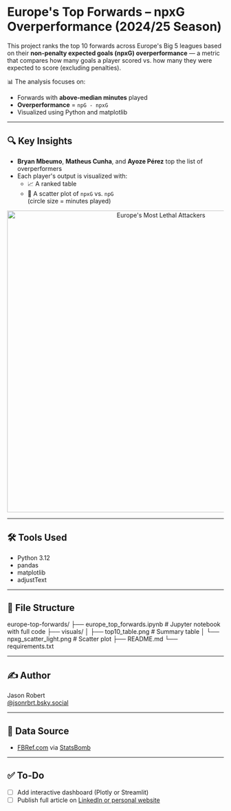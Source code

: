 # Europe's Top Forwards – npxG Overperformance (2024/25 Season)

This project ranks the top 10 forwards across Europe's Big 5 leagues based on their **non-penalty expected goals (npxG) overperformance** — a metric that compares how many goals a player scored vs. how many they were expected to score (excluding penalties).

📊 The analysis focuses on:
- Forwards with **above-median minutes** played
- **Overperformance** = `npG - npxG`
- Visualized using Python and matplotlib

---

## 🔍 Key Insights

- **Bryan Mbeumo**, **Matheus Cunha**, and **Ayoze Pérez** top the list of overperformers
- Each player's output is visualized with:
  - 📈 A ranked table
  - 🔵 A scatter plot of `npxG` vs. `npG`  
    (circle size = minutes played)

<p align="center">
  <img src="visuals/npxg_scatter_light.png" alt="Europe's Most Lethal Attackers" width="700"/>
</p>

---

## 🛠️ Tools Used

- Python 3.12
- pandas
- matplotlib
- adjustText

---

## 📁 File Structure

europe-top-forwards/
├── europe_top_forwards.ipynb # Jupyter notebook with full code
├── visuals/
│ ├── top10_table.png # Summary table
│ └── npxg_scatter_light.png # Scatter plot
├── README.md
└── requirements.txt

---

## ✍️ Author

Jason Robert  
[@jsonrbrt.bsky.social](https://bsky.app/profile/jsonrbrt.bsky.social)

---

## 📎 Data Source

- [FBRef.com](https://fbref.com) via [StatsBomb](https://statsbomb.com)

---

## ✅ To-Do

- [ ] Add interactive dashboard (Plotly or Streamlit)
- [ ] Publish full article on [LinkedIn or personal website](https://your-website.com)